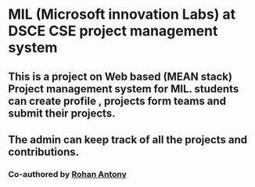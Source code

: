 # MIL (Microsoft innovation Labs) at DSCE CSE project management system

## This is a project on Web based (MEAN stack) Project management system for MIL. students can create profile , projects form teams and submit their projects.

## The admin can keep track of all the projects and contributions.

### Co-authored by <a href="https://github.com/RohanAntony">Rohan Antony</a>